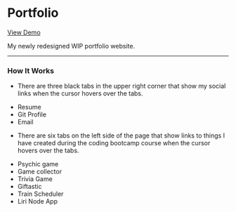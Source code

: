 # Portfolio

[View Demo](https://www.charlenerigby.com/)

My newly redesigned WIP portfolio website.

- - - -

### How It Works

  * There are three black tabs in the upper right corner that show my social links when the cursor hovers over the tabs.
  - Resume
  - Git Profile
  - Email

  * There are six tabs on the left side of the page that show links to things I have created during the coding bootcamp course when the cursor hovers over the tabs.
  - Psychic game
  - Game collector
  - Trivia Game
  - Giftastic
  - Train Scheduler
  - Liri Node App